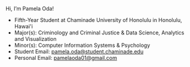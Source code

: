 Hi, I’m Pamela Oda!
-  Fifth-Year Student at Chaminade University of Honolulu in Honolulu, Hawai'i
-  Major(s): Criminology and Criminal Justice & Data Science, Analytics and Visualization
-  Minor(s): Computer Information Systems & Psychology
-  Student Email: pamela.oda@student.chaminade.edu 
-  Personal Email: pamelaoda01@gmail.com
